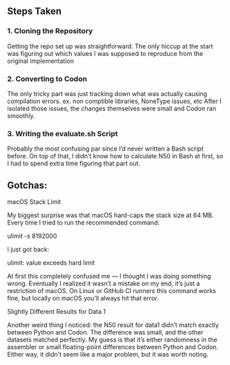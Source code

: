 
## Steps Taken
### 1. Cloning the Repository

Getting the repo set up was straightforward. The only hiccup at the start was figuring out which values I was supposed to reproduce from the original implementation

### 2. Converting to Codon

The only tricky part was just tracking down what was actually causing compilation errors. 
ex. non comptible libraries, NoneType issues, etc 
After I isolated those issues, the changes themselves were small and Codon ran smoothly.

### 3. Writing the evaluate.sh Script

Probably the most confusing par since I’d never written a Bash script before. 
On top of that, I didn’t know how to calculate N50 in Bash at first, so I had to spend extra time figuring that part out.


## Gotchas: 

macOS Stack Limit

My biggest surprise was that macOS hard-caps the stack size at 64 MB. Every time I tried to run the recommended command:

ulimit -s 8192000


I just got back:

ulimit: value exceeds hard limit


At first this completely confused me — I thought I was doing something wrong. Eventually I realized it wasn’t a mistake on my end, it’s just a restriction of macOS. On Linux or GitHub CI runners this command works fine, but locally on macOS you’ll always hit that error.

Slightly Different Results for Data 1

Another weird thing I noticed: the N50 result for data1 didn’t match exactly between Python and Codon. The difference was small, and the other datasets matched perfectly. My guess is that it’s either randomness in the assembler or small floating-point differences between Python and Codon. Either way, it didn’t seem like a major problem, but it was worth noting.
